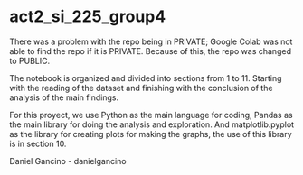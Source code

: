 # act2_si_225_group4
There was a problem with the repo being in PRIVATE; Google Colab was not able to find the repo if it is PRIVATE. 
Because of this, the repo was changed to PUBLIC.

The notebook is organized and divided into sections from 1 to 11. Starting with the reading of the dataset and finishing with
the conclusion of the analysis of the main findings.

For this proyect, we use Python as the main language for coding, Pandas as the main library for doing the analysis and exploration.
And matplotlib.pyplot as the library for creating plots for making the graphs, the use of this library is in section 10.

Daniel Gancino - danielgancino
